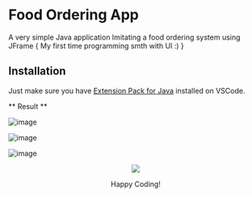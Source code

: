 # Food Ordering App

A very simple Java application Imitating a food ordering system using JFrame { My first time programming smth with UI :) }

## Installation

Just make sure you have [Extension Pack for Java](https://marketplace.visualstudio.com/items?itemName=vscjava.vscode-java-pack) installed on VSCode.

** Result **

![image](https://github.com/PattrayusC/Food-Ordering/assets/121107697/d3f04057-b435-46dc-bdd3-397a80d05b34)

![image](https://github.com/PattrayusC/Food-Ordering/assets/121107697/a9f15924-5d66-4a63-8b2b-fb0dd88eff87)

![image](https://github.com/PattrayusC/Food-Ordering/assets/121107697/2ca2a9ab-3757-4371-80aa-fdaf2eccfcd7)

<p align="center">
  <img src="https://media.tenor.com/52M2P0XtgQUAAAAi/roblox-dance.gif">
</p>
<p align="center">Happy Coding!</p>
